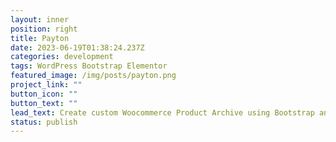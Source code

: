 ```yaml
---
layout: inner
position: right
title: Payton
date: 2023-06-19T01:38:24.237Z
categories: development
tags: WordPress Bootstrap Elementor
featured_image: /img/posts/payton.png
project_link: ""
button_icon: ""
button_text: ""
lead_text: Create custom Woocommerce Product Archive using Bootstrap and Custom Field
status: publish
---
```

